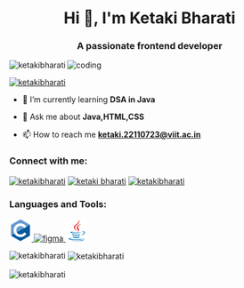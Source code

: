 <h1 align="center">Hi 👋, I'm Ketaki Bharati</h1>
<h3 align="center">A passionate frontend developer</h3>
<img align="right"alt="coding"width="400"src="https://media.tenor.com/S59bPkT0pqcAAAAC/programming.gif">

<p align="left"> <img src="https://komarev.com/ghpvc/?username=ketakibharati&label=Profile%20views&color=0e75b6&style=flat" alt="ketakibharati" /> </p>

<p align="left"> <a href="https://twitter.com/ketakibharati" target="blank"><img src="https://img.shields.io/twitter/follow/ketakibharati?logo=twitter&style=for-the-badge" alt="ketakibharati" /></a> </p>

- 🌱 I’m currently learning **DSA in Java**

- 💬 Ask me about **Java,HTML,CSS**

- 📫 How to reach me **ketaki.22110723@viit.ac.in**

<h3 align="left">Connect with me:</h3>
<p align="left">
<a href="https://twitter.com/ketakibharati" target="blank"><img align="center" src="https://raw.githubusercontent.com/rahuldkjain/github-profile-readme-generator/master/src/images/icons/Social/twitter.svg" alt="ketakibharati" height="30" width="40" /></a>
<a href="https://linkedin.com/in/ketaki bharati" target="blank"><img align="center" src="https://raw.githubusercontent.com/rahuldkjain/github-profile-readme-generator/master/src/images/icons/Social/linked-in-alt.svg" alt="ketaki bharati" height="30" width="40" /></a>
<a href="https://instagram.com/ketakibharati" target="blank"><img align="center" src="https://raw.githubusercontent.com/rahuldkjain/github-profile-readme-generator/master/src/images/icons/Social/instagram.svg" alt="ketakibharati" height="30" width="40" /></a>
</p>

<h3 align="left">Languages and Tools:</h3>
<p align="left"> <a href="https://www.cprogramming.com/" target="_blank" rel="noreferrer"> <img src="https://raw.githubusercontent.com/devicons/devicon/master/icons/c/c-original.svg" alt="c" width="40" height="40"/> </a> <a href="https://www.figma.com/" target="_blank" rel="noreferrer"> <img src="https://www.vectorlogo.zone/logos/figma/figma-icon.svg" alt="figma" width="40" height="40"/> </a> <a href="https://www.java.com" target="_blank" rel="noreferrer"> <img src="https://raw.githubusercontent.com/devicons/devicon/master/icons/java/java-original.svg" alt="java" width="40" height="40"/> </a> </p>

<p><img align="left" src="https://github-readme-stats.vercel.app/api/top-langs?username=ketakibharati&show_icons=true&locale=en&layout=compact" alt="ketakibharati" /></p>

<p>&nbsp;<img align="center" src="https://github-readme-stats.vercel.app/api?username=ketakibharati&show_icons=true&locale=en" alt="ketakibharati" /></p>

<p><img align="center" src="https://github-readme-streak-stats.herokuapp.com/?user=ketakibharati&" alt="ketakibharati" /></p>

